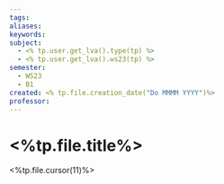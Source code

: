 ```yaml
---
tags: 
aliases: 
keywords: 
subject:
  - <% tp.user.get_lva().type(tp) %>
  - <% tp.user.get_lva().ws23(tp) %>
semester:
  - WS23
  - B1
created: <% tp.file.creation_date("Do MMMM YYYY")%>
professor:
---
```

 

# <%tp.file.title%>

<%tp.file.cursor(11)%>
